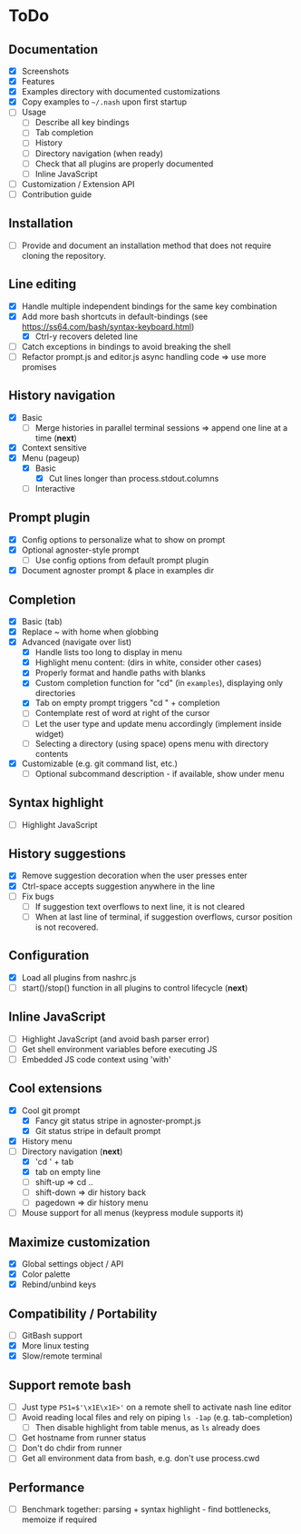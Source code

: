 # ToDo

## Documentation
- [x] Screenshots
- [x] Features
- [x] Examples directory with documented customizations
- [x] Copy examples to `~/.nash` upon first startup
- [ ] Usage
    - [ ] Describe all key bindings
    - [ ] Tab completion
    - [ ] History
    - [ ] Directory navigation (when ready) 
    - [ ] Check that all plugins are properly documented
    - [ ] Inline JavaScript
- [ ] Customization / Extension API
- [ ] Contribution guide

## Installation
- [ ] Provide and document an installation method that does not require
    cloning the repository.

## Line editing
- [x] Handle multiple independent bindings for the same key combination
- [x] Add more bash shortcuts in default-bindings
    (see https://ss64.com/bash/syntax-keyboard.html)
    - [x] Ctrl-y recovers deleted line
- [ ] Catch exceptions in bindings to avoid breaking the shell
- [ ] Refactor prompt.js and editor.js async handling code => use more promises

## History navigation
- [x] Basic
    - [ ] Merge histories in parallel terminal sessions
        => append one line at a time (**next**)
- [x] Context sensitive
- [x] Menu (pageup)
    - [x] Basic
        - [x] Cut lines longer than process.stdout.columns
    - [ ] Interactive

## Prompt plugin
- [x] Config options to personalize what to show on prompt
- [x] Optional agnoster-style prompt
    - [ ] Use config options from default prompt plugin
- [x] Document agnoster prompt & place in examples dir

## Completion
- [x] Basic (tab)
- [x] Replace ~ with home when globbing
- [x] Advanced (navigate over list)
    - [x] Handle lists too long to display in menu
    - [x] Highlight menu content: (dirs in white, consider other cases)
    - [x] Properly format and handle paths with blanks
    - [x] Custom completion function for "cd" (in `examples`), displaying only
        directories
    - [x] Tab on empty prompt triggers "cd " + completion
    - [ ] Contemplate rest of word at right of the cursor
    - [ ] Let the user type and update menu accordingly (implement inside widget)
    - [ ] Selecting a directory (using space) opens menu with directory contents
- [x] Customizable (e.g. git command list, etc.)
    - [ ] Optional subcommand description - if available, show under menu

## Syntax highlight
- [ ] Highlight JavaScript

## History suggestions
- [x] Remove suggestion decoration when the user presses enter
- [x] Ctrl-space accepts suggestion anywhere in the line
- [ ] Fix bugs
    - [ ] If suggestion text overflows to next line, it is not cleared
    - [ ] When at last line of terminal, if suggestion overflows, cursor
        position is not recovered.

## Configuration
- [x] Load all plugins from nashrc.js
- [ ] start()/stop() function in all plugins to control lifecycle (**next**)

## Inline JavaScript
- [ ] Highlight JavaScript (and avoid bash parser error)
- [ ] Get shell environment variables before executing JS
- [ ] Embedded JS code context using 'with'

## Cool extensions
- [x] Cool git prompt
    - [x] Fancy git status stripe in agnoster-prompt.js
    - [x] Git status stripe in default prompt
- [x] History menu
- [ ] Directory navigation (**next**)
    - [x] 'cd ' + tab
    - [x] tab on empty line
    - [ ] shift-up => cd ..
    - [ ] shift-down => dir history back
    - [ ] pagedown => dir history menu
- [ ] Mouse support for all menus (keypress module supports it)

## Maximize customization
- [x] Global settings object / API
- [x] Color palette
- [x] Rebind/unbind keys

## Compatibility / Portability
- [ ] GitBash support
- [x] More linux testing
- [x] Slow/remote terminal

## Support remote bash
- [ ] Just type `PS1=$'\x1E\x1E>'` on a remote shell to activate nash line editor
- [ ] Avoid reading local files and rely on piping `ls -1ap` (e.g. tab-completion)
    - [ ] Then disable highlight from table menus, as `ls` already does
- [ ] Get hostname from runner status
- [ ] Don't do chdir from runner
- [ ] Get all environment data from bash, e.g. don't use process.cwd

## Performance
- [ ] Benchmark together: parsing + syntax highlight - find bottlenecks, memoize if required
